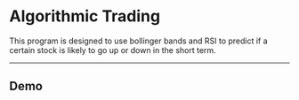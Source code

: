# Algorithmic Trading
This program is designed to use bollinger bands and RSI to predict if a certain stock is likely to go up or down in the short term.

---
## Demo
